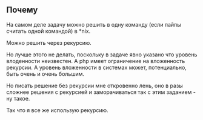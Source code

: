 Почему
--

На самом деле задачу можно решить в одну команду (если пайпы считать одной командой) в *nix.

Можно решить через рекурсию.

Но лучше этого не делать, поскольку в задаче явно указано что уровень влоденности неизвестен. А php имеет ограничение на вложенность рекурсии. А уровень вложенности в системах может, потенциально, быть очень и очень большим.

Но писать решение без рекурсии мне откровенно лень, оно в разы сложнее решения с рекурсией и заморачиваться так с этим заданием - ну такое.

Так что я все же использую рекурсию.
